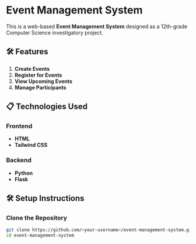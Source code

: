 # Event Management System

This is a web-based **Event Management System** designed as a 12th-grade Computer Science investigatory project.

## 🛠️ Features
1. **Create Events**
2. **Register for Events**
3. **View Upcoming Events**
4. **Manage Participants**

## 📋 Technologies Used
### Frontend
- **HTML**
- **Tailwind CSS**

### Backend
- **Python**
- **Flask**

## 🛠️ Setup Instructions
### Clone the Repository
```bash
git clone https://github.com/<your-username>/event-management-system.git
cd event-management-system

